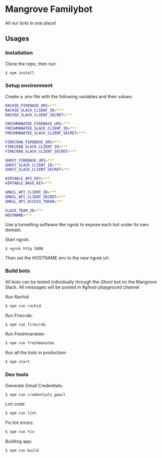 # Mangrove Familybot

All our bots in one place!

## Usages

### Installation

Clone the repo, then run:
```bash
$ npm install
```

### Setup environment

Create a .env file with the following variables and their values:
```bash
RACHID_FIREBASE_URI=***
RACHID_SLACK_CLIENT_ID=***
RACHID_SLACK_CLIENT_SECRET=***

FRESHMANATEE_FIREBASE_URI=***
FRESHMANATEE_SLACK_CLIENT_ID=***
FRESHMANATEE_SLACK_CLIENT_SECRET=***

FIRECRAB_FIREBASE_URI=***
FIRECRAB_SLACK_CLIENT_ID=***
FIRECRAB_SLACK_CLIENT_SECRET=***

GHOST_FIREBASE_URI=***
GHOST_SLACK_CLIENT_ID=***
GHOST_SLACK_CLIENT_SECRET=***

AIRTABLE_API_KEY=***
AIRTABLE_BASE_KEY=***

GMAIL_API_CLIENT_ID=***
GMAIL_API_CLIENT_SECRET=***
GMAIL_API_ACCESS_TOKEN=***

SLACK_TEAM_ID=***
HOSTNAME=***
```

Use a tunnelling software like ngrok to expose each bot under its own domain.

Start ngrok:
```
$ ngrok http 5000
```

Then set the HOSTNAME env to the new ngrok url. 

### Build bots

All bots can be tested individually through the _Ghost_ bot on the Mangrove Slack.
All messages will be posted in _#ghost-playground_ channel

Run Rachid:
```bash
$ npm run rachid
```

Run Firecrab:
```bash
$ npm run firecrab
```

Run Freshmanatee:
```bash
$ npm run freshmanatee
```

Run all the bots in production:
```bash
$ npm start
```

### Dev tools

Generate Gmail Credentials:
```bash
$ npm run credentials_gmail
```

Lint code:
```bash
$ npm run lint
```

Fix lint errors:
```bash
$ npm run fix
```

Building app:
```bash
$ npm run build
```
